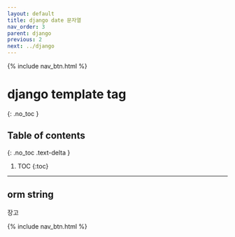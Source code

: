 ```yaml
---
layout: default
title: django date 문자열
nav_order: 3
parent: django
previous: 2
next: ../django
---
```

{% include nav_btn.html %}

# django template tag
{: .no_toc }

## Table of contents
{: .no_toc .text-delta }

1. TOC
{:toc}

---

## orm string

장고

{% include nav_btn.html %}
